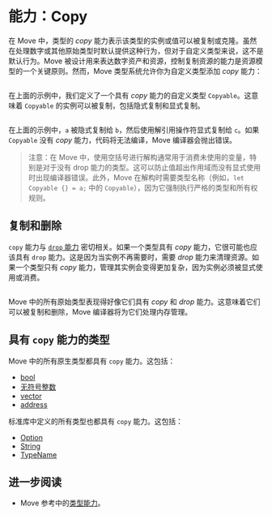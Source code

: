 # 能力：Copy

在 Move 中，类型的 _copy_ 能力表示该类型的实例或值可以被复制或克隆。虽然在处理数字或其他原始类型时默认提供这种行为，但对于自定义类型来说，这不是默认行为。Move 被设计用来表达数字资产和资源，控制复制资源的能力是资源模型的一个关键原则。然而，Move 类型系统允许你为自定义类型添加 _copy_ 能力：

```move file=packages/samples/sources/move-basics/copy-ability.move anchor=copyable

```

在上面的示例中，我们定义了一个具有 _copy_ 能力的自定义类型 `Copyable`。这意味着 `Copyable` 的实例可以被复制，包括隐式复制和显式复制。

```move file=packages/samples/sources/move-basics/copy-ability.move anchor=copyable_test

```

在上面的示例中，`a` 被隐式复制给 `b`，然后使用解引用操作符显式复制给 `c`。如果 `Copyable` 没有 _copy_ 能力，代码将无法编译，Move 编译器会抛出错误。

> 注意：在 Move 中，使用空括号进行解构通常用于消费未使用的变量，特别是对于没有 drop 能力的类型。这可以防止值超出作用域而没有显式使用时出现编译器错误。此外，Move 在解构时需要类型名称（例如，`let Copyable {} = a;` 中的 `Copyable`），因为它强制执行严格的类型和所有权规则。

## 复制和删除

`copy` 能力与 [`drop` 能力](./drop-ability) 密切相关。如果一个类型具有 _copy_ 能力，它很可能也应该具有 `drop` 能力。这是因为当实例不再需要时，需要 _drop_ 能力来清理资源。如果一个类型只有 _copy_ 能力，管理其实例会变得更加复杂，因为实例必须被显式使用或消费。

```move file=packages/samples/sources/move-basics/copy-ability.move anchor=copy_drop

```

Move 中的所有原始类型表现得好像它们具有 _copy_ 和 _drop_ 能力。这意味着它们可以被复制和删除，Move 编译器将为它们处理内存管理。

## 具有 `copy` 能力的类型

Move 中的所有原生类型都具有 `copy` 能力。这包括：

- [bool](./../move-basics/primitive-types#booleans)
- [无符号整数](./../move-basics/primitive-types#integer-types)
- [vector](./../move-basics/vector)
- [address](./../move-basics/address)

标准库中定义的所有类型也都具有 `copy` 能力。这包括：

- [Option](./../move-basics/option)
- [String](./../move-basics/string)
- [TypeName](./../move-basics/type-reflection)

## 进一步阅读

- Move 参考中的[类型能力](./../../reference/abilities)。